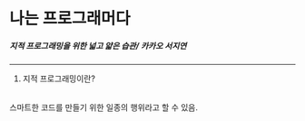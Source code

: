 # 나는 프로그래머다

##### 지적 프로그래밍을 위한 넓고 얇은 습관/ 카카오 서지연

___

1. 지적 프로그래밍이란? <br><br>

스마트한 코드를 만들기 위한 일종의 행위라고 할 수 있음.

